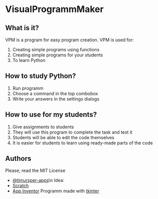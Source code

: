 
# VisualProgrammMaker

## What is it?

VPM is a program for easy program creation. VPM is used for:

1) Creating simple programs using functions
2) Creating simple programs for your students
3) To learn Python
## How to study Python?

1. Run programm
2. Choose a command in the top combobox
3. Write your answers in the settings dialogs
## How to use for my students?

1. Give assignments to students
2. They will use this program to complete the task and test it
3. Students will be able to edit the code themselves
4. It is easier for students to learn using ready-made parts of the code
## Authors
Please, read the MIT License
- [@timursper-apps](https://github.com/timursper-apps)\n
Idea:
- [Scratch](https://scratch.mit.edu)
- [App Inventor](https://appinventor.mit.edu)
Programm made with [tkinter](https://docs.python.org/3/library/tkinter.html)
